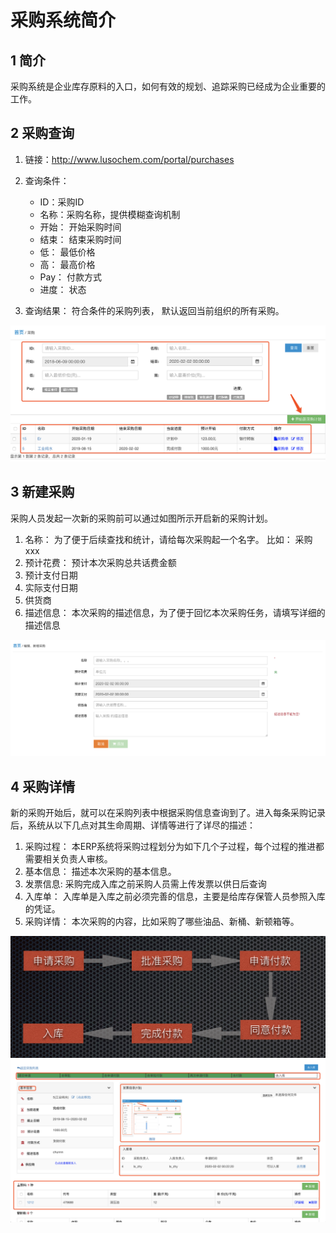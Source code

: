 采购系统简介
======================
## 1 简介
采购系统是企业库存原料的入口，如何有效的规划、追踪采购已经成为企业重要的工作。

## 2 采购查询
1. 链接：http://www.lusochem.com/portal/purchases
2. 查询条件：

      - ID：采购ID
      - 名称：采购名称，提供模糊查询机制
      - 开始： 开始采购时间
      - 结束： 结束采购时间
      - 低： 最低价格
      - 高： 最高价格
      - Pay： 付款方式
      - 进度： 状态  
3. 查询结果： 符合条件的采购列表， 默认返回当前组织的所有采购。

![5](_static/image/6.png)


## 3 新建采购
采购人员发起一次新的采购前可以通过如图所示开启新的采购计划。

1. 名称： 为了便于后续查找和统计，请给每次采购起一个名字。 比如： 采购xxx
2. 预计花费： 预计本次采购总共话费金额
3. 预计支付日期
4. 实际支付日期
5. 供货商
6. 描述信息： 本次采购的描述信息，为了便于回忆本次采购任务，请填写详细的描述信息

![7](_static/image/7.png)


## 4 采购详情
新的采购开始后，就可以在采购列表中根据采购信息查询到了。进入每条采购记录后，系统从以下几点对其生命周期、详情等进行了详尽的描述：

1. 采购过程： 本ERP系统将采购过程划分为如下几个子过程，每个过程的推进都需要相关负责人审核。
2. 基本信息： 描述本次采购的基本信息。
3. 发票信息: 采购完成入库之前采购人员需上传发票以供日后查询
4. 入库单： 入库单是入库之前必须完善的信息，主要是给库存保管人员参照入库的凭证。
5. 采购详情： 本次采购的内容，比如采购了哪些油品、新桶、新顿箱等。

![5](_static/image/5.png)
![9](_static/image/9.png)
